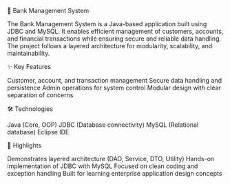 🏦 Bank Management System

The Bank Management System is a Java-based application built using JDBC and MySQL. It enables efficient management of customers, accounts, and financial transactions while ensuring secure and reliable data handling. The project follows a layered architecture for modularity, scalability, and maintainability.

✨ Key Features

Customer, account, and transaction management
Secure data handling and persistence
Admin operations for system control
Modular design with clear separation of concerns

🛠️ Technologies

Java (Core, OOP)
JDBC (Database connectivity)
MySQL (Relational database)
Eclipse IDE

📖 Highlights

Demonstrates layered architecture (DAO, Service, DTO, Utility)
Hands-on implementation of JDBC with MySQL
Focused on clean coding and exception handling
Built for learning enterprise application design concepts
